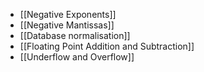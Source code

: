 - [[Negative Exponents]]
- [[Negative Mantissas]]
- [[Database normalisation]]
- [[Floating Point Addition and Subtraction]]
- [[Underflow and Overflow]]